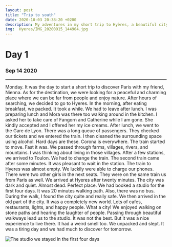 ```yaml
---
layout: post
title: "Trip to south"
date: 2020-10-03 20:38:20 +0200
description: My adventures in my short trip to Hyères, a beautiful city in the south.  # Add post description (optional)
img:  Hyeres/IMG_20200915_144904.jpg
---
```



<!-- {% highlight ruby %}
def print_hi(name)
  puts "Hi, #{name}"
end
print_hi('Tom')
#=> prints 'Hi, Tom' to STDOUT.
{% endhighlight %} -->

# Day 1
### Sep 14 2020
-----
Monday. It was the day to start a short trip to discover Paris with my friend, Nienna. As for the destination, we were looking for a peaceful and charming place where we can be far from people and enjoy nature. After hours of searching, we decided to go to Hyeres. In the morning, after eating breakfast, we packed. It took a while. We had to leave after lunch. I was preparing lunch and Mora was there too walking around in the kitchen. I asked her to take care of Fangorn and Catherine while I am gone. She kindly accepted and I offered her my ice creams. After lunch, we went to the Gare de Lyon. There was a long queue of passengers. They checked our tickets and we entered the train. I then cleaned the surrounding space using alcohol. Hard days are these. Corona is everywhere. The train started to move. Fast it was. We passed through farms, villages, rivers, and mountains. I was thinking about living in those villages. After a few stations, we arrived to Toulon. We had to change the train. The second train came after some minutes. It was pleasant to wait in the station. The train to Hyeres was almost empty. We luckily were able to charge our phones. There were two other girls in the next seats. They were on the same train us from Paris as well. We arrived at Hyeres after twenty minutes. The city was dark and quiet. Almost dead. Perfect place. We had booked a studio for the first four days. It was 20 minutes walking path. Also, there was no bus. During the walk, I found the city quite and really safe. We then arrived in the old part of the city. It was a completely new world. Lots of cafes, restaurants, lights, and happy people. What a city! We enjoyed walking on stone paths and hearing the laughter of people. Passing through beautiful walkways lead us to the studio. It was not the best. But it was a nice experience to live there. It had a weird smell too. We unpacked and slept. It was a tiring day and we had much to discover for tomorrow.

![The studio we stayed in the first four days]({{site.baseurl}}/assets/img/Hyeres/IMG_20200915_131407.jpg)
